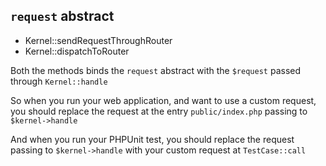 `request` abstract
--
- Kernel::sendRequestThroughRouter
- Kernel::dispatchToRouter

Both the methods binds the `request` abstract with the `$request`
passed through `Kernel::handle`

So when you run your web application,
and want to use a custom request,
you should replace the request at the entry `public/index.php`
passing to `$kernel->handle`

And when you run your PHPUnit test,
you should replace the request passing to `$kernel->handle`
with your custom request at `TestCase::call`
